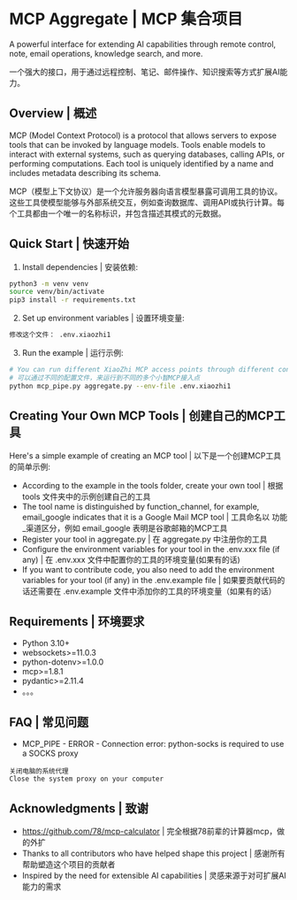 # MCP Aggregate | MCP 集合项目

A powerful interface for extending AI capabilities through remote control, note, email operations, knowledge search, and more.

一个强大的接口，用于通过远程控制、笔记、邮件操作、知识搜索等方式扩展AI能力。

## Overview | 概述

MCP (Model Context Protocol) is a protocol that allows servers to expose tools that can be invoked by language models. Tools enable models to interact with external systems, such as querying databases, calling APIs, or performing computations. Each tool is uniquely identified by a name and includes metadata describing its schema.

MCP（模型上下文协议）是一个允许服务器向语言模型暴露可调用工具的协议。这些工具使模型能够与外部系统交互，例如查询数据库、调用API或执行计算。每个工具都由一个唯一的名称标识，并包含描述其模式的元数据。

## Quick Start | 快速开始

1. Install dependencies | 安装依赖:

```bash
python3 -m venv venv
source venv/bin/activate
pip3 install -r requirements.txt
```

2. Set up environment variables | 设置环境变量:

```bash
修改这个文件： .env.xiaozhi1
```

3. Run the example | 运行示例:

```bash
# You can run different XiaoZhi MCP access points through different configuration files
# 可以通过不同的配置文件，来运行到不同的多个小智MCP接入点
python mcp_pipe.py aggregate.py --env-file .env.xiaozhi1
```

## Creating Your Own MCP Tools | 创建自己的MCP工具

Here's a simple example of creating an MCP tool | 以下是一个创建MCP工具的简单示例:

- According to the example in the tools folder, create your own tool | 根据 tools 文件夹中的示例创建自己的工具
- The tool name is distinguished by function_channel, for example, email_google indicates that it is a Google Mail MCP tool | 工具命名以 功能_渠道区分，例如 email_google 表明是谷歌邮箱的MCP工具
- Register your tool in aggregate.py | 在 aggregate.py 中注册你的工具
- Configure the environment variables for your tool in the .env.xxx file (if any) | 在 .env.xxx 文件中配置你的工具的环境变量(如果有的话)
- If you want to contribute code, you also need to add the environment variables for your tool (if any) in the .env.example file | 如果要贡献代码的话还需要在 .env.example 文件中添加你的工具的环境变量（如果有的话）

## Requirements | 环境要求

- Python 3.10+
- websockets>=11.0.3
- python-dotenv>=1.0.0
- mcp>=1.8.1
- pydantic>=2.11.4
- 。。。

## FAQ | 常见问题

- MCP_PIPE - ERROR - Connection error: python-socks is required to use a SOCKS proxy

```text
关闭电脑的系统代理
Close the system proxy on your computer
```

## Acknowledgments | 致谢

- https://github.com/78/mcp-calculator | 完全根据78前辈的计算器mcp，做的外扩
- Thanks to all contributors who have helped shape this project | 感谢所有帮助塑造这个项目的贡献者
- Inspired by the need for extensible AI capabilities | 灵感来源于对可扩展AI能力的需求
